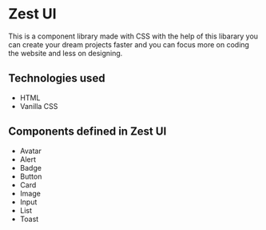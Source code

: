 
# Zest UI

This is a component library made with CSS with the help of this libarary you can create your dream projects faster and you can focus more on coding the website and less on designing.

## Technologies used

- HTML
- Vanilla CSS

## Components defined in Zest UI

- Avatar
- Alert
- Badge
- Button
- Card
- Image
- Input
- List
- Toast

